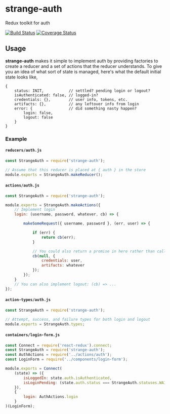 # strange-auth

Redux toolkit for auth

[![Build Status](https://travis-ci.org/BigRoomStudios/strange-auth.svg?branch=master)](https://travis-ci.org/BigRoomStudios/strange-auth)
[![Coverage Status](https://coveralls.io/repos/BigRoomStudios/strange-auth/badge.svg?branch=master&service=github)](https://coveralls.io/github/BigRoomStudios/strange-auth?branch=master)

## Usage
**strange-auth** makes it simple to implement auth by providing factories to create a reducer and a set of actions that the reducer understands.  To give you an idea of what sort of state is managed, here's what the default initial state looks like,
```json5
{
    status: INIT,           // settled? pending login or logout?
    isAuthenticated: false, // logged-in?
    credentials: {},        // user info, tokens, etc.
    artifacts: {},          // any leftover info from login
    error: {                // did something nasty happen?
        login: false,
        logout: false
    }
}
```

### Example
#### `reducers/auth.js`
```js
const StrangeAuth = require('strange-auth');

// Assume that this reducer is placed at { auth } in the store
module.exports = StrangeAuth.makeReducer();
```

#### `actions/auth.js`
```js
const StrangeAuth = require('strange-auth');

module.exports = StrangeAuth.makeActions({
    // Implement login
    login: (username, password, whatever, cb) => {

        makeSomeRequest({ username, password }, (err, user) => {

            if (err) {
                return cb(err);
            }

            // You could also return a promise in here rather than calling cb()
            cb(null, {
                credentials: user,
                artifacts: whatever
            });
        });
    }
    // You can also implement logout: (cb) => ...
});
```

#### `action-types/auth.js`
```js
const StrangeAuth = require('strange-auth');

// Attempt, success, and failure types for both login and logout
module.exports = StrangeAuth.types;
```

#### `containers/login-form.js`
```js
const Connect = require('react-redux').connect;
const StrangeAuth = require('strange-auth');
const AuthActions = require('../actions/auth');
const LoginForm = require('../components/login-form');

module.exports = Connect(
    (state) => ({
        isLoggedIn: state.auth.isAuthenticated,
        isLoginPending: (state.auth.status === StrangeAuth.statuses.WAITING)
    }),
    {
        login: AuthActions.login
    }
)(LoginForm);
```
